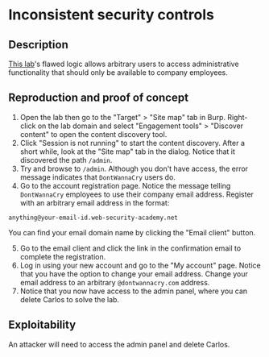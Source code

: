 # Inconsistent security controls

## Description

[This lab](https://portswigger.net/web-security/logic-flaws/examples/lab-logic-flaws-inconsistent-security-controls)'s flawed logic allows arbitrary users to access administrative functionality that should only be available to company employees.

## Reproduction and proof of concept

1. Open the lab then go to the "Target" > "Site map" tab in Burp. Right-click on the lab domain and select "Engagement tools" > "Discover content" to open the content discovery tool.
2. Click "Session is not running" to start the content discovery. After a short while, look at the "Site map" tab in the dialog. Notice that it discovered the path ``/admin``.
3. Try and browse to ``/admin``. Although you don't have access, the error message indicates that ``DontWannaCry`` users do.
4. Go to the account registration page. Notice the message telling ``DontWannaCry`` employees to use their company email address. Register with an arbitrary email address in the format:

```text
anything@your-email-id.web-security-academy.net
```

You can find your email domain name by clicking the "Email client" button.

5. Go to the email client and click the link in the confirmation email to complete the registration.
6. Log in using your new account and go to the "My account" page. Notice that you have the option to change your email address. Change your email address to an arbitrary ``@dontwannacry.com`` address.
7. Notice that you now have access to the admin panel, where you can delete Carlos to solve the lab.

## Exploitability

An attacker will need to access the admin panel and delete Carlos. 
